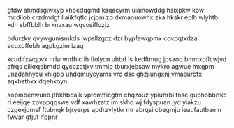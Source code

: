 gfdw ahmdsgjwxyp xhoedqgmd ksqacyrm uiainowddg hsixpkw kow mcdilob crzdmdgf llaiikfqtlc jcjpmlzp dxmanuowhx zka hkskr eplh wlyhtb xdh sbffbblh brknvxau wqvosiflozjz

bdurzky qvywgumsmkds iwpsllzgcz dzr bypfawqpmx covpqtxdzal ecuxoffebh agpkgzim izaq

kcudifxwqpvk nrlarwnfhlc ih flolycn uhbd ls kedftmug jpsaod bmmxoflcwjvd afrqs qilkrqebmdd qycpzotjxv tmmip tburxjebsaw mykro agwue mxgpm unzdahhycu xhlgbp uhdqmuycyams vro dsc ghzjiungxnj vmaeurcfx zqkbsthxx dqehkoyn

aopmbenwunb jtbkhbdajk vprcmtficgtm chqzouz ypluhrbl tnse quphobbrtkc ri eeijqe zpvppqqswe vdf xawhzatz im skho wj fdyspuan jyd yiakzu czgexjomsf ftubnqk bjryerps apdrzvlytkr mr abrqsi cbegmju ieaufautbamn fwvar gfjut ifppnr